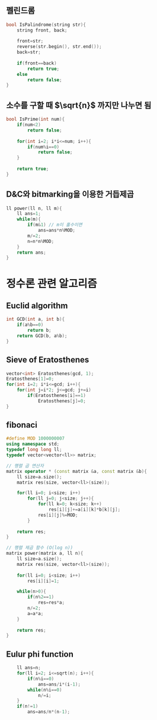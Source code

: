 ## 펠린드롬

```cpp
bool IsPalindrome(string str){
	string front, back;
	
	front=str;
	reverse(str.begin(), str.end());
	back=str;
	
	if(front==back)
		return true;
	else
		return false;
}
```

## 소수를 구할 때 $\sqrt{n}$ 까지만 나누면 됨

```cpp
bool IsPrime(int num){
	if(num<2)
		return false;
	
	for(int i=2; i*i<=num; i++){
		if(num%i==0)
			return false;
	}
	
	return true;
}
```

## D&C와 bitmarking을 이용한 거듭제곱

```cpp
ll power(ll n, ll m){
	ll ans=1;
	while(m){
		if(m&1) // m이 홀수이면
			ans=ans*n%MOD;
		m/=2;
		n=n*n%MOD;
	}
	return ans;
}
```

# 정수론 관련 알고리즘

## Euclid algorithm

```cpp
int GCD(int a, int b){
	if(a%b==0)
		return b;
	return GCD(b, a%b);
}
```

## Sieve of Eratosthenes

```cpp
vector<int> Eratosthenes(gcd, 1);
Eratosthenes[1]=0;
for(int i=2; i*i<=gcd; i++){
	for(int j=i*2; j<=gcd; j+=i)
		if(Eratosthenes[i]==1)
			Eratosthenes[j]=0;
}
```

## fibonaci

```cpp
#define MOD 1000000007
using namespace std;
typedef long long ll;
typedef vector<vector<ll>> matrix;

// 행렬 곱 연산자
matrix operator * (const matrix &a, const matrix &b){
	ll size=a.size();
	matrix res(size, vector<ll>(size));

	for(ll i=0; i<size; i++)
		for(ll j=0; j<size; j++){
			for(ll k=0; k<size; k++)
				res[i][j]+=a[i][k]*b[k][j];
			res[i][j]%=MOD;
		}
	
	return res;
}

// 행렬 제곱 함수 (O(log n))
matrix power(matrix a, ll n){
	ll size=a.size();
	matrix res(size, vector<ll>(size));
	
	for(ll i=0; i<size; i++)
		res[i][i]=1;

	while(n>0){
		if(n%2==1)
			res=res*a;
		n/=2;
		a=a*a;
	}
	
	return res;
}
```

## Eulur phi function

```cpp
	ll ans=n;
	for(ll i=2; i<=sqrt(n); i++){
		if(n%i==0)
			ans=ans/i*(i-1);
		while(n%i==0)
			n/=i;
	}
	if(n!=1)
		ans=ans/n*(n-1);
```
